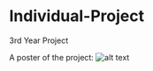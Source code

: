 # Individual-Project
3rd Year Project

A poster of the project:
![alt text](https://github.com/[kuubikus]/[Individual-Project]/blob/[main]/Märteni-plakat-copy-page-001.jpg?raw=true)
